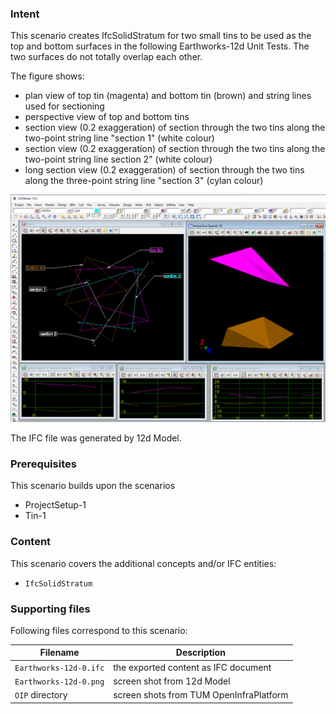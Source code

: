 
### Intent

This scenario creates IfcSolidStratum for two small tins to be used as the top and bottom surfaces in the following Earthworks-12d Unit Tests.
The two surfaces do not totally overlap each other.

The figure shows:

- plan view of top tin (magenta) and bottom tin (brown) and string lines used for sectioning
- perspective view of top and bottom tins
- section view (0.2 exaggeration) of section through the two tins along the two-point string line "section 1" (white colour)
- section view (0.2 exaggeration) of section through the two tins along the two-point string line section 2" (white colour) 
- long section view (0.2 exaggeration) of section through the two tins along the three-point string line "section 3" (cylan colour) 


![earthworks12d0](../Earthworks-12d-0/Earthworks-12d-0.png  "Top and Bottom IfcSolidStratum for Earthworks-12d Examples") 


The IFC file was generated by 12d Model. 

### Prerequisites

This scenario builds upon the scenarios

- ProjectSetup-1
- Tin-1

### Content

This scenario covers the additional concepts and/or IFC entities:

- `IfcSolidStratum`

### Supporting files

Following files correspond to this scenario:

| Filename                  | Description                              |
|---------------------------|------------------------------------------|
| `Earthworks-12d-0.ifc`    | the exported content as IFC document     |
| `Earthworks-12d-0.png`    | screen shot from 12d Model               |
| `OIP` directory | screen shots from TUM OpenInfraPlatform   |

